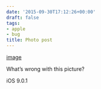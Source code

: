 ```yaml
---
date: '2015-09-30T17:12:26+00:00'
draft: false
tags:
- apple
- bug
title: Photo post
---
```


[image](/img/2015-09-30-photo-post/e8d2a15d0ad8eb97695f2066d1e1a1cf1c44994d759236fb99417ea3305428e4.jpg)

What’s wrong with this picture?

iOS 9.0.1
